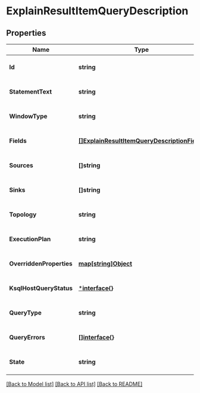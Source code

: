 # ExplainResultItemQueryDescription

## Properties
Name | Type | Description | Notes
------------ | ------------- | ------------- | -------------
**Id** | **string** |  | [optional] [default to null]
**StatementText** | **string** |  | [optional] [default to null]
**WindowType** | **string** |  | [optional] [default to null]
**Fields** | [**[]ExplainResultItemQueryDescriptionFields**](ExplainResultItem_queryDescription_fields.md) |  | [optional] [default to null]
**Sources** | **[]string** |  | [optional] [default to null]
**Sinks** | **[]string** |  | [optional] [default to null]
**Topology** | **string** |  | [optional] [default to null]
**ExecutionPlan** | **string** |  | [optional] [default to null]
**OverriddenProperties** | [**map[string]Object**](.md) |  | [optional] [default to null]
**KsqlHostQueryStatus** | [***interface{}**](interface{}.md) |  | [optional] [default to null]
**QueryType** | **string** |  | [optional] [default to null]
**QueryErrors** | [**[]interface{}**](interface{}.md) |  | [optional] [default to null]
**State** | **string** |  | [optional] [default to null]

[[Back to Model list]](../README.md#documentation-for-models) [[Back to API list]](../README.md#documentation-for-api-endpoints) [[Back to README]](../README.md)

